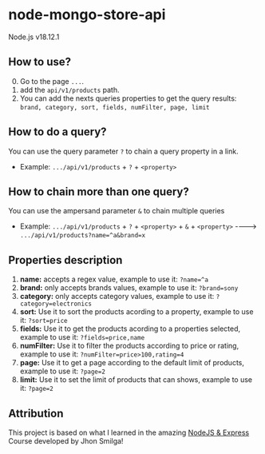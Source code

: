 # node-mongo-store-api

Node.js v18.12.1

[1]: https://www.youtube.com/watch?v=qwfE7fSVaZM


## How to use?

0. Go to the page `...`.
1. add the `api/v1/products` path.
2. You can add the nexts queries properties to get the query results: `brand, category, sort, fields, numFilter, page, limit`



## How to do a query?

You can use the query parameter `?` to chain a query property in a link.
* Example:  `.../api/v1/products` + `?` + `<property>`



## How to chain more than one query?

You can use the ampersand parameter `&` to chain multiple queries
* Example:  `.../api/v1/products` + `?` + `<property>` + `&` + `<property>`  ----> `.../api/v1/products?name=^a&brand=x`



## Properties description

1. __name:__ accepts a regex value, example to use it: `?name=^a` 
2. __brand:__  only accepts brands values, example to use it: `?brand=sony`
3. __category:__ only accepts category values, example to use it: `?category=electronics`
4. __sort:__ Use it to sort the products acording to a property, example to use it: `?sort=price`
5. __fields:__ Use it to get the products acording to a properties selected, example to use it: `?fields=price,name`
6. __numFilter:__ Use it to filter the products according to price or rating, example to use it: `?numFilter=price>100,rating=4`
7. __page:__ Use it to get a page according to the default limit of products, example to use it: `?page=2`
8. __limit:__ Use it to set the limit of products that can shows, example to use it: `?page=2`


## Attribution
This project is based on what I learned in the amazing [NodeJS & Express][1] Course developed by Jhon Smilga!